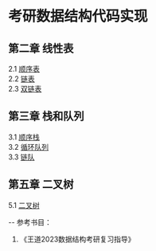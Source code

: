 # 考研数据结构代码实现
## 第二章 线性表
2.1 [顺序表](./Linear_table/SqList.cpp)  
2.2 [链表](./Linear_table/LinkList.cpp)  
2.3 [双链表](./Linear_table/DList.cpp)  
## 第三章 栈和队列
3.1 [顺序栈](./Queue_and_Stack/Stack.cpp)  
3.2 [循环队列](./Queue_and_Stack/SqQueue.cpp)  
3.3 [链队](./Queue_and_Stack/LinkQueue.cpp)  
## 第五章 二叉树
5.1 [二叉树](./BiTree/main.cpp)

--
参考书目：
1. 《王道2023数据结构考研复习指导》